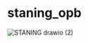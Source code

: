 # staning_opb


![STANING drawio (2)](https://user-images.githubusercontent.com/82813471/230362285-342abafe-7a33-412a-a773-89bbf3d3f242.png)

